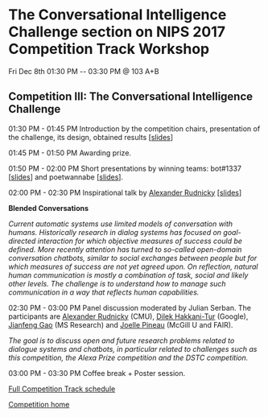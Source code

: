 # The Conversational Intelligence Challenge section on NIPS 2017 Competition Track Workshop
Fri Dec 8th 01:30 PM -- 03:30 PM @ 103 A+B

## Competition III: The Conversational Intelligence Challenge

01:30 PM - 01:45 PM Introduction by the competition chairs, presentation of the challenge, its design, obtained results \[[slides](./ConvAI_organisers.pdf)\]

01:45 PM - 01:50 PM Awarding prize.

01:50 PM - 02:00 PM Short presentations by winning teams: bot#1337 \[[slides](./bot1337.pdf)\] and poetwannabe \[[slides](./poetwannabe.pdf)\].

02:00 PM - 02:30 PM Inspirational talk by [Alexander Rudnicky](https://www.cs.cmu.edu/~air/) \[[slides](./nips_2017_rudnicky.pdf)\] 

**Blended Conversations**

*Current automatic systems use limited models of conversation with humans. Historically research in dialog systems has focused on goal-directed interaction for which objective measures of success could be defined. More recently attention has turned to so-called open-domain conversation chatbots, similar to social exchanges between people but for which measures of success are not yet agreed upon. On reflection, natural human communication is mostly a combination of task, social and likely other levels. The challenge is to understand how to manage such communication in a way that reflects human capabilities.*

02:30 PM - 03:00 PM Panel discussion moderated by Julian Serban. The participants are [Alexander Rudnicky](https://www.cs.cmu.edu/~air/) (CMU), [Dilek Hakkani-Tur](https://research.google.com/pubs/104927.html) (Google), [Jianfeng Gao](https://www.microsoft.com/en-us/research/people/jfgao/) (MS Research) and [Joelle Pineau](http://www.cs.mcgill.ca/~jpineau/) (McGill U and FAIR). 

*The goal is to discuss open and future research problems related to dialogue systems and chatbots, in particular related to challenges such as this competition, the Alexa Prize competition and the DSTC competition.*

03:00 PM - 03:30 PM Coffee break + Poster session.

[Full Competition Track schedule](https://nips.cc/Conferences/2017/Schedule?showEvent=8748)

[Competition home](http://convai.io)
